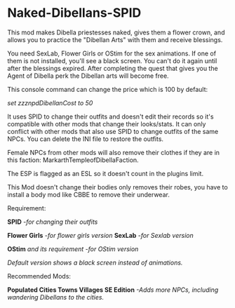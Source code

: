 # Naked-Dibellans-SPID
This mod makes Dibella priestesses naked, gives them a flower crown, and allows you to practice the "Dibellan Arts" with them and receive blessings.

You need SexLab﻿, Flower Girls﻿ or OStim for the sex animations. If one of them is not installed, you'll see a black screen. You can't do it again until after the blessings expired. After completing the quest that gives you the Agent of Dibella perk the Dibellan arts will become free. 

This console command can change the price which is 100 by default:
 

*set zzznpdDibellanCost to 50*

 

It uses SPID﻿ to change their outfits and doesn't edit their records so it's compatible with other mods that change their looks/stats. It can only conflict with other mods that also use SPID to change outfits of the same NPCs. You can delete the INI file to restore the outfits.

Female NPCs from other mods will also remove their clothes if they are in this faction: MarkarthTempleofDibellaFaction.

The ESP is flagged as an ESL so it doesn't count in the plugins limit.

 

This Mod doesn't change their bodies only removes their robes, you have to install a body mod like CBBE to remove their underwear.

 

Requirement:


 **SPID**  *-for changing their outfits*

 **Flower Girls** *-for flower girls version*
 **SexLab** *-for Sexlab version*

 **OStim** *and its requirement -for OStim version*

*Default version shows a black screen instead of animations.*

 

Recommended Mods:

 

 **Populated Cities Towns Villages SE Edition**  *-Adds more NPCs, including wandering Dibellans to the cities.*
